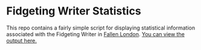Fidgeting Writer Statistics
===========================

This repo contains a fairly simple script for displaying statistical information associated with the Fidgeting Writer in [Fallen London](http://fallenlondon.storynexus.com/). [You can view the output here.](http://guyscrum.github.io/fidgeting-writer-stats/)
